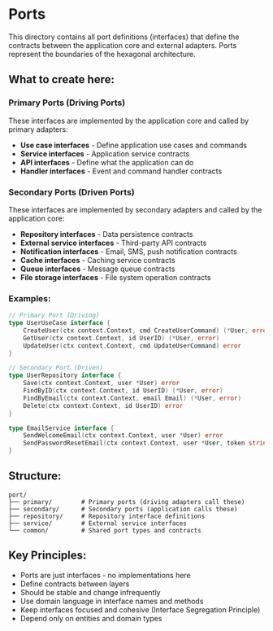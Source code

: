 # Ports

This directory contains all port definitions (interfaces) that define the contracts between the application core and external adapters. Ports represent the boundaries of the hexagonal architecture.

## What to create here:

### Primary Ports (Driving Ports)
These interfaces are implemented by the application core and called by primary adapters:

- **Use case interfaces** - Define application use cases and commands
- **Service interfaces** - Application service contracts  
- **API interfaces** - Define what the application can do
- **Handler interfaces** - Event and command handler contracts

### Secondary Ports (Driven Ports)
These interfaces are implemented by secondary adapters and called by the application core:

- **Repository interfaces** - Data persistence contracts
- **External service interfaces** - Third-party API contracts
- **Notification interfaces** - Email, SMS, push notification contracts
- **Cache interfaces** - Caching service contracts
- **Queue interfaces** - Message queue contracts
- **File storage interfaces** - File system operation contracts

### Examples:
```go
// Primary Port (Driving)
type UserUseCase interface {
    CreateUser(ctx context.Context, cmd CreateUserCommand) (*User, error)
    GetUser(ctx context.Context, id UserID) (*User, error)
    UpdateUser(ctx context.Context, cmd UpdateUserCommand) error
}

// Secondary Port (Driven) 
type UserRepository interface {
    Save(ctx context.Context, user *User) error
    FindByID(ctx context.Context, id UserID) (*User, error)
    FindByEmail(ctx context.Context, email Email) (*User, error)
    Delete(ctx context.Context, id UserID) error
}

type EmailService interface {
    SendWelcomeEmail(ctx context.Context, user *User) error
    SendPasswordResetEmail(ctx context.Context, user *User, token string) error
}
```

## Structure:
```
port/
├── primary/        # Primary ports (driving adapters call these)
├── secondary/      # Secondary ports (application calls these)  
├── repository/     # Repository interface definitions
├── service/        # External service interfaces
└── common/         # Shared port types and contracts
```

## Key Principles:
- Ports are just interfaces - no implementations here
- Define contracts between layers
- Should be stable and change infrequently  
- Use domain language in interface names and methods
- Keep interfaces focused and cohesive (Interface Segregation Principle)
- Depend only on entities and domain types